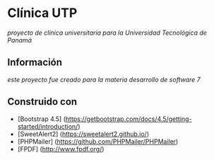 # Clínica UTP
_proyecto de clínica universitaria para la Universidad Tecnológica de Panamá_
## Información
_este proyecto fue creado para la materia desarrollo de software 7_
## Construido con
* [Bootstrap 4.5] (https://getbootstrap.com/docs/4.5/getting-started/introduction/)
* [SweetAlert2] (https://sweetalert2.github.io/)
* [PHPMailer] (https://github.com/PHPMailer/PHPMailer)
* [FPDF] (http://www.fpdf.org/)